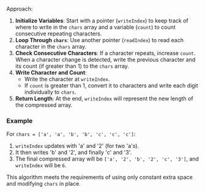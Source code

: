 Approach:  

1. **Initialize Variables**: Start with a pointer (`writeIndex`) to keep track of where to write in the `chars` array and a variable (`count`) to count consecutive repeating characters.
2. **Loop Through `chars`**: Use another pointer (`readIndex`) to read each character in the `chars` array.
3. **Check Consecutive Characters**: If a character repeats, increase `count`. When a character change is detected, write the previous character and its count (if greater than 1) to the `chars` array.
4. **Write Character and Count**:
   - Write the character at `writeIndex`.
   - If `count` is greater than 1, convert it to characters and write each digit individually to `chars`.
5. **Return Length**: At the end, `writeIndex` will represent the new length of the compressed array.

### Example 
For `chars = ['a', 'a', 'b', 'b', 'c', 'c', 'c']`:
1. `writeIndex` updates with 'a' and '2' (for two 'a's).
2. It then writes 'b' and '2', and finally 'c' and '3'.
3. The final compressed array will be `['a', '2', 'b', '2', 'c', '3']`, and `writeIndex` will be `6`.

This algorithm meets the requirements of using only constant extra space and modifying `chars` in place.
